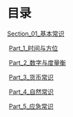 # 目录

[Section_01_基本常识](./Section_01_基本常识)

​	[Part_1_时间与方位](./Section_01_基本常识/Part_1_时间与方位)

​	[Part_2_数字与度量衡](./Section_01_基本常识/Part_2_数字与度量衡)

​	[Part_3_货币常识](./Section_01_基本常识\Part_3_货币常识)

​	[Part_4_自然常识](./Section_01_基本常识\Part_4_自然常识)

​	[Part_5_应急常识](./Section_01_基本常识\Part_5_应急常识)